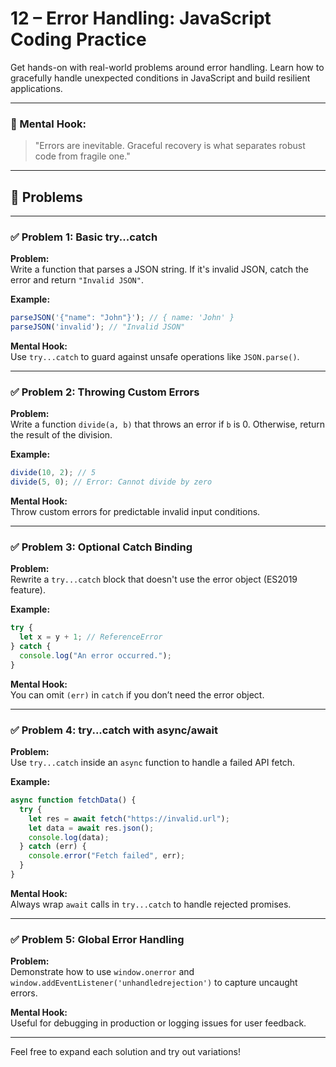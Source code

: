 # 12 – Error Handling: JavaScript Coding Practice

Get hands-on with real-world problems around error handling. Learn how to gracefully handle unexpected conditions in JavaScript and build resilient applications.

---

### 🧠 Mental Hook:
> "Errors are inevitable. Graceful recovery is what separates robust code from fragile one."

---

## 🚀 Problems

---

### ✅ Problem 1: Basic try...catch
**Problem:**  
Write a function that parses a JSON string. If it's invalid JSON, catch the error and return `"Invalid JSON"`.

**Example:**
```js
parseJSON('{"name": "John"}'); // { name: 'John' }
parseJSON('invalid'); // "Invalid JSON"
```

**Mental Hook:**  
Use `try...catch` to guard against unsafe operations like `JSON.parse()`.

---

### ✅ Problem 2: Throwing Custom Errors
**Problem:**  
Write a function `divide(a, b)` that throws an error if `b` is 0. Otherwise, return the result of the division.

**Example:**
```js
divide(10, 2); // 5
divide(5, 0); // Error: Cannot divide by zero
```

**Mental Hook:**  
Throw custom errors for predictable invalid input conditions.

---

### ✅ Problem 3: Optional Catch Binding
**Problem:**  
Rewrite a `try...catch` block that doesn't use the error object (ES2019 feature).

**Example:**
```js
try {
  let x = y + 1; // ReferenceError
} catch {
  console.log("An error occurred.");
}
```

**Mental Hook:**  
You can omit `(err)` in `catch` if you don’t need the error object.

---

### ✅ Problem 4: try...catch with async/await
**Problem:**  
Use `try...catch` inside an `async` function to handle a failed API fetch.

**Example:**
```js
async function fetchData() {
  try {
    let res = await fetch("https://invalid.url");
    let data = await res.json();
    console.log(data);
  } catch (err) {
    console.error("Fetch failed", err);
  }
}
```

**Mental Hook:**  
Always wrap `await` calls in `try...catch` to handle rejected promises.

---

### ✅ Problem 5: Global Error Handling
**Problem:**  
Demonstrate how to use `window.onerror` and `window.addEventListener('unhandledrejection')` to capture uncaught errors.

**Mental Hook:**  
Useful for debugging in production or logging issues for user feedback.

---

Feel free to expand each solution and try out variations!